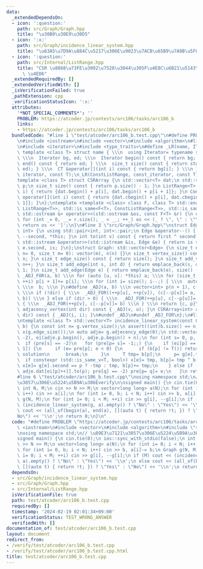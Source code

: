 ```yaml
---
data:
  _extendedDependsOn:
  - icon: ':question:'
    path: src/Graph/Graph.hpp
    title: "\u30B0\u30E9\u30D5"
  - icon: ':x:'
    path: src/Graph/incidence_linear_system.hpp
    title: "\u63A5\u7D9A\u884C\u5217\u306E\u9023\u7ACB\u65B9\u7A0B\u5F0F"
  - icon: ':question:'
    path: src/Internal/ListRange.hpp
    title: "CSR \u8868\u73FE\u3092\u7528\u3044\u305F\u4E8C\u6B21\u5143\u914D\u5217\
      \ \u4ED6"
  _extendedRequiredBy: []
  _extendedVerifiedWith: []
  _isVerificationFailed: true
  _pathExtension: cpp
  _verificationStatusIcon: ':x:'
  attributes:
    '*NOT_SPECIAL_COMMENTS*': ''
    PROBLEM: https://atcoder.jp/contests/arc106/tasks/arc106_b
    links:
    - https://atcoder.jp/contests/arc106/tasks/arc106_b
  bundledCode: "#line 1 \"test/atcoder/arc106_b.test.cpp\"\n#define PROBLEM \"https://atcoder.jp/contests/arc106/tasks/arc106_b\"\
    \n#include <iostream>\n#include <vector>\n#include <algorithm>\n#line 4 \"src/Internal/ListRange.hpp\"\
    \n#include <iterator>\n#include <type_traits>\n#define _LR(name, IT, CT) \\\n\
    \ template <class T> struct name { \\\n  using Iterator= typename std::vector<T>::IT;\
    \ \\\n  Iterator bg, ed; \\\n  Iterator begin() const { return bg; } \\\n  Iterator\
    \ end() const { return ed; } \\\n  size_t size() const { return std::distance(bg,\
    \ ed); } \\\n  CT &operator[](int i) const { return bg[i]; } \\\n }\n_LR(ListRange,\
    \ iterator, const T);\n_LR(ConstListRange, const_iterator, const T);\n#undef _LR\n\
    template <class T> struct CSRArray {\n std::vector<T> dat;\n std::vector<int>\
    \ p;\n size_t size() const { return p.size() - 1; }\n ListRange<T> operator[](int\
    \ i) { return {dat.begin() + p[i], dat.begin() + p[i + 1]}; }\n ConstListRange<T>\
    \ operator[](int i) const { return {dat.cbegin() + p[i], dat.cbegin() + p[i +\
    \ 1]}; }\n};\ntemplate <template <class> class F, class T> std::enable_if_t<std::disjunction_v<std::is_same<F<T>,\
    \ ListRange<T>>, std::is_same<F<T>, ConstListRange<T>>, std::is_same<F<T>, CSRArray<T>>>,\
    \ std::ostream &> operator<<(std::ostream &os, const F<T> &r) {\n os << '[';\n\
    \ for (int _= 0, __= r.size(); _ < __; ++_) os << (_ ? \", \" : \"\") << r[_];\n\
    \ return os << ']';\n}\n#line 3 \"src/Graph/Graph.hpp\"\nstruct Edge: std::pair<int,\
    \ int> {\n using std::pair<int, int>::pair;\n Edge &operator--() { return --first,\
    \ --second, *this; }\n int to(int v) const { return first ^ second ^ v; }\n friend\
    \ std::istream &operator>>(std::istream &is, Edge &e) { return is >> e.first >>\
    \ e.second, is; }\n};\nstruct Graph: std::vector<Edge> {\n size_t n;\n Graph(size_t\
    \ n= 0, size_t m= 0): vector(m), n(n) {}\n size_t vertex_size() const { return\
    \ n; }\n size_t edge_size() const { return size(); }\n size_t add_vertex() { return\
    \ n++; }\n size_t add_edge(int s, int d) { return emplace_back(s, d), size() -\
    \ 1; }\n size_t add_edge(Edge e) { return emplace_back(e), size() - 1; }\n#define\
    \ _ADJ_FOR(a, b) \\\n for (auto [u, v]: *this) a; \\\n for (size_t i= 0; i < n;\
    \ ++i) p[i + 1]+= p[i]; \\\n for (int i= size(); i--;) { \\\n  auto [u, v]= (*this)[i];\
    \ \\\n  b; \\\n }\n#define _ADJ(a, b) \\\n vector<int> p(n + 1), c(size() << !dir);\
    \ \\\n if (!dir) { \\\n  _ADJ_FOR((++p[u], ++p[v]), (c[--p[u]]= a, c[--p[v]]=\
    \ b)) \\\n } else if (dir > 0) { \\\n  _ADJ_FOR(++p[u], c[--p[u]]= a) \\\n } else\
    \ { \\\n  _ADJ_FOR(++p[v], c[--p[v]]= b) \\\n } \\\n return {c, p}\n CSRArray<int>\
    \ adjacency_vertex(int dir) const { _ADJ(v, u); }\n CSRArray<int> adjacency_edge(int\
    \ dir) const { _ADJ(i, i); }\n#undef _ADJ\n#undef _ADJ_FOR\n};\n#line 3 \"src/Graph/incidence_linear_system.hpp\"\
    \ntemplate <class T> std::vector<T> incidence_linear_system(const Graph &g, std::vector<T>\
    \ b) {\n const int n= g.vertex_size();\n assert((int)b.size() == n);\n std::vector<T>\
    \ x(g.edge_size());\n auto adje= g.adjecency_edge(0);\n std::vector<int> pre(n,\
    \ -2), ei(adje.p.begin(), adje.p.begin() + n);\n for (int s= 0, p, e; s < n; ++s)\n\
    \  if (pre[s] == -2)\n   for (pre[p= s]= -1;;) {\n    if (ei[p] == adje.p[p +\
    \ 1]) {\n     if (e= pre[p]; e < 0) {\n      if (b[p] != T()) return {};  // no\
    \ solution\n      break;\n     }\n     T tmp= b[p];\n     p= g[e].to(p);\n   \
    \  if constexpr (std::is_same_v<T, bool>) x[e]= tmp, b[p]= tmp ^ b[p];\n     else\
    \ x[e]= g[e].second == p ? -tmp : tmp, b[p]+= tmp;\n    } else if (int q= g[e=\
    \ adje.dat[ei[p]++]].to(p); pre[q] == -2) pre[p= q]= e;\n   }\n return x;\n}\n\
    #line 6 \"test/atcoder/arc106_b.test.cpp\"\nusing namespace std;\n// \u89E3\u7121\
    \u3057\u306E\u5224\u5B9A\u306Everify\n\nsigned main() {\n cin.tie(0);\n ios::sync_with_stdio(false);\n\
    \ int N, M;\n cin >> N >> M;\n vector<long long> a(N);\n for (int i= 0; i < N;\
    \ i++) cin >> a[i];\n for (int i= 0, b; i < N; i++) cin >> b, a[i]-= b;\n Graph\
    \ g(N, M);\n for (int i= 0; i < M; ++i) cin >> g[i], --g[i];\n if (M) cout <<\
    \ (incidence_linear_system(g, a).empty() ? \"No\" : \"Yes\") << '\\n';\n else\
    \ cout << (all_of(begin(a), end(a), [](auto t) { return !t; }) ? \"Yes\" : \"\
    No\") << '\\n';\n return 0;\n}\n"
  code: "#define PROBLEM \"https://atcoder.jp/contests/arc106/tasks/arc106_b\"\n#include\
    \ <iostream>\n#include <vector>\n#include <algorithm>\n#include \"src/Graph/incidence_linear_system.hpp\"\
    \nusing namespace std;\n// \u89E3\u7121\u3057\u306E\u5224\u5B9A\u306Everify\n\n\
    signed main() {\n cin.tie(0);\n ios::sync_with_stdio(false);\n int N, M;\n cin\
    \ >> N >> M;\n vector<long long> a(N);\n for (int i= 0; i < N; i++) cin >> a[i];\n\
    \ for (int i= 0, b; i < N; i++) cin >> b, a[i]-= b;\n Graph g(N, M);\n for (int\
    \ i= 0; i < M; ++i) cin >> g[i], --g[i];\n if (M) cout << (incidence_linear_system(g,\
    \ a).empty() ? \"No\" : \"Yes\") << '\\n';\n else cout << (all_of(begin(a), end(a),\
    \ [](auto t) { return !t; }) ? \"Yes\" : \"No\") << '\\n';\n return 0;\n}"
  dependsOn:
  - src/Graph/incidence_linear_system.hpp
  - src/Graph/Graph.hpp
  - src/Internal/ListRange.hpp
  isVerificationFile: true
  path: test/atcoder/arc106_b.test.cpp
  requiredBy: []
  timestamp: '2024-02-19 02:01:34+09:00'
  verificationStatus: TEST_WRONG_ANSWER
  verifiedWith: []
documentation_of: test/atcoder/arc106_b.test.cpp
layout: document
redirect_from:
- /verify/test/atcoder/arc106_b.test.cpp
- /verify/test/atcoder/arc106_b.test.cpp.html
title: test/atcoder/arc106_b.test.cpp
---
```


